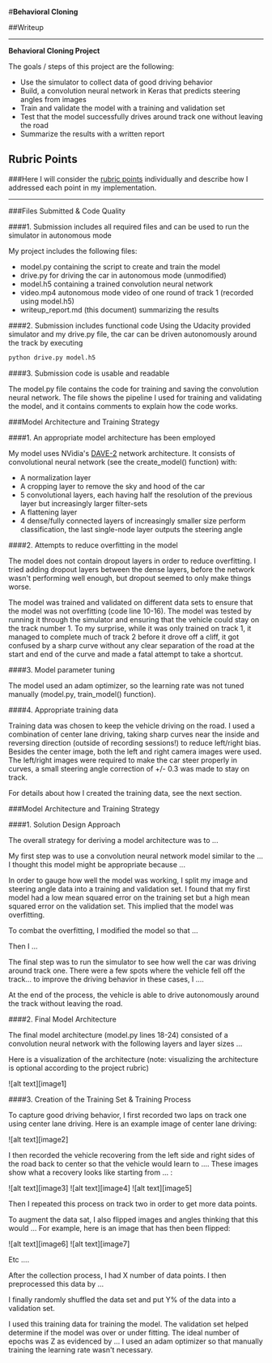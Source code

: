 #**Behavioral Cloning** 

##Writeup

---

**Behavioral Cloning Project**

The goals / steps of this project are the following:
* Use the simulator to collect data of good driving behavior
* Build, a convolution neural network in Keras that predicts steering angles from images
* Train and validate the model with a training and validation set
* Test that the model successfully drives around track one without leaving the road
* Summarize the results with a written report


[//]: # (Image References)

[model_visualization]: ./writeup_report_files/model_visualization.png "Model Visualization"
[recovery_left]: ./writeup_report_files/recovery_left.png "Recovery Image"
[recovery_right]: ./writeup_report_files/recovery_right.png "Recovery Image"
[placeholder_small]: ./writeup_report_files/center.png "Center Image"

## Rubric Points
###Here I will consider the [rubric points](https://review.udacity.com/#!/rubrics/432/view) individually and describe how I addressed each point in my implementation.  

---
###Files Submitted & Code Quality

####1. Submission includes all required files and can be used to run the simulator in autonomous mode

My project includes the following files:
* model.py containing the script to create and train the model
* drive.py for driving the car in autonomous mode (unmodified)
* model.h5 containing a trained convolution neural network 
* video.mp4 autonomous mode video of one round of track 1 (recorded using model.h5)
* writeup_report.md (this document) summarizing the results

####2. Submission includes functional code
Using the Udacity provided simulator and my drive.py file, the car can be driven autonomously around the track by executing 
```sh
python drive.py model.h5
```

####3. Submission code is usable and readable

The model.py file contains the code for training and saving the convolution neural network. The file shows the pipeline I used for training and validating the model, and it contains comments to explain how the code works.

###Model Architecture and Training Strategy

####1. An appropriate model architecture has been employed

My model uses NVidia's [DAVE-2](https://devblogs.nvidia.com/parallelforall/deep-learning-self-driving-cars/#attachment_7025) network architecture. It consists of convolutional neural network (see the create_model() function) with:

- A normalization layer
- A cropping layer to remove the sky and hood of the car
- 5 convolutional layers, each having half the resolution of the previous layer but increasingly larger filter-sets
- A flattening layer
- 4 dense/fully connected layers of increasingly smaller size perform classification, the last single-node layer outputs the steering angle


####2. Attempts to reduce overfitting in the model

The model does not contain dropout layers in order to reduce overfitting. I tried adding dropout layers between the dense layers, before the network wasn't performing well enough, but dropout seemed to only make things worse. 

The model was trained and validated on different data sets to ensure that the model was not overfitting (code line 10-16). The model was tested by running it through the simulator and ensuring that the vehicle could stay on the track number 1. To my surprise, while it was only trained on track 1, it managed to complete much of track 2 before it drove off a cliff, it got confused by a sharp curve without any clear separation of the road at the start and end of the curve and made a fatal attempt to take a shortcut.


####3. Model parameter tuning

The model used an adam optimizer, so the learning rate was not tuned manually (model.py, train_model() function).

####4. Appropriate training data

Training data was chosen to keep the vehicle driving on the road. I used a combination of center lane driving, taking sharp curves near the inside and reversing direction (outside of recording sessions!) to reduce left/right bias. Besides the center image, both the left and right camera images were used. The left/right images were required to make the car steer properly in curves, a small steering angle correction of +/- 0.3 was made to stay on track.  

For details about how I created the training data, see the next section. 

###Model Architecture and Training Strategy

####1. Solution Design Approach

The overall strategy for deriving a model architecture was to ...

My first step was to use a convolution neural network model similar to the ... I thought this model might be appropriate because ...

In order to gauge how well the model was working, I split my image and steering angle data into a training and validation set. I found that my first model had a low mean squared error on the training set but a high mean squared error on the validation set. This implied that the model was overfitting. 

To combat the overfitting, I modified the model so that ...

Then I ... 

The final step was to run the simulator to see how well the car was driving around track one. There were a few spots where the vehicle fell off the track... to improve the driving behavior in these cases, I ....

At the end of the process, the vehicle is able to drive autonomously around the track without leaving the road.

####2. Final Model Architecture

The final model architecture (model.py lines 18-24) consisted of a convolution neural network with the following layers and layer sizes ...

Here is a visualization of the architecture (note: visualizing the architecture is optional according to the project rubric)

![alt text][image1]

####3. Creation of the Training Set & Training Process

To capture good driving behavior, I first recorded two laps on track one using center lane driving. Here is an example image of center lane driving:

![alt text][image2]

I then recorded the vehicle recovering from the left side and right sides of the road back to center so that the vehicle would learn to .... These images show what a recovery looks like starting from ... :

![alt text][image3]
![alt text][image4]
![alt text][image5]

Then I repeated this process on track two in order to get more data points.

To augment the data sat, I also flipped images and angles thinking that this would ... For example, here is an image that has then been flipped:

![alt text][image6]
![alt text][image7]

Etc ....

After the collection process, I had X number of data points. I then preprocessed this data by ...


I finally randomly shuffled the data set and put Y% of the data into a validation set. 

I used this training data for training the model. The validation set helped determine if the model was over or under fitting. The ideal number of epochs was Z as evidenced by ... I used an adam optimizer so that manually training the learning rate wasn't necessary.
